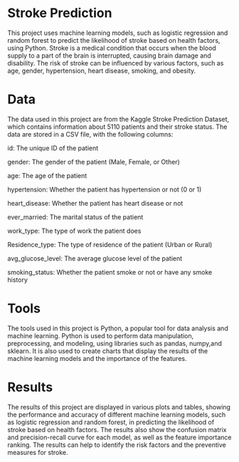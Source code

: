 # Stroke Prediction
This project uses machine learning models, such as logistic regression and random forest to predict the likelihood of stroke based on health factors, using Python. Stroke is a medical condition that occurs when the blood supply to a part of the brain is interrupted, causing brain damage and disability. The risk of stroke can be influenced by various factors, such as age, gender, hypertension, heart disease, smoking, and obesity.

# Data
The data used in this project are from the Kaggle Stroke Prediction Dataset, which contains information about 5110 patients and their stroke status. The data are stored in a CSV file, with the following columns:

id: The unique ID of the patient

gender: The gender of the patient (Male, Female, or Other)

age: The age of the patient

hypertension: Whether the patient has hypertension or not (0 or 1)

heart_disease: Whether the patient has heart disease or not
 
ever_married: The marital status of the patient      

work_type: The type of work the patient does        

Residence_type: The type of residence of the patient (Urban or Rural)  

avg_glucose_level: The average glucose level of the patient

smoking_status: Whether the patient smoke or not or have any smoke history    

# Tools
The tools used in this project is Python, a popular tool for data analysis and machine learning. Python is used to perform data manipulation, preprocessing, and modeling, using libraries such as pandas, numpy,and sklearn. It is also used to create charts that display the results of the machine learning models and the importance of the features.

# Results
The results of this project are displayed in various plots and tables, showing the performance and accuracy of different machine learning models, such as logistic regression and random forest, in predicting the likelihood of stroke based on health factors. The results also show the confusion matrix and precision-recall curve for each model, as well as the feature importance ranking. The results can help to identify the risk factors and the preventive measures for stroke.
